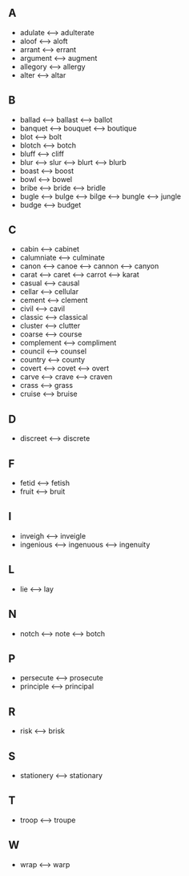 ## A
- adulate <--> adulterate
- aloof <--> aloft
- arrant <--> errant
- argument <--> augment
- allegory <--> allergy
- alter <--> altar

## B
- ballad <--> ballast <--> ballot
- banquet <--> bouquet <--> boutique
- blot <--> bolt
- blotch <--> botch
- bluff <--> cliff
- blur <--> slur <--> blurt <--> blurb
- boast <--> boost
- bowl <--> bowel
- bribe <--> bride <--> bridle
- bugle <--> bulge <--> bilge <--> bungle <--> jungle
- budge <--> budget

## C
- cabin <--> cabinet
- calumniate <--> culminate
- canon <--> canoe <--> cannon <--> canyon
- carat <--> caret <--> carrot <--> karat
- casual <--> causal
- cellar <--> cellular
- cement <--> clement
- civil <--> cavil
- classic <--> classical
- cluster <--> clutter
- coarse <--> course
- complement <--> compliment
- council <--> counsel
- country <--> county
- covert <--> covet <--> overt
- carve <--> crave <--> craven
- crass <--> grass
- cruise <--> bruise

## D
- discreet <--> discrete

## F
- fetid <--> fetish
- fruit <--> bruit

## I
+ inveigh <--> inveigle
+ ingenious <--> ingenuous <--> ingenuity

## L
- lie <--> lay

## N
- notch <--> note <--> botch

## P
- persecute <--> prosecute
- principle <--> principal

## R
- risk <--> brisk

## S
- stationery <--> stationary

## T
- troop <--> troupe

## W
- wrap <--> warp